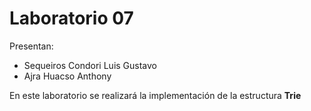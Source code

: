 # Laboratorio 07

Presentan:
- Sequeiros Condori Luis Gustavo
- Ajra Huacso Anthony

En este laboratorio se realizará la implementación de la estructura **Trie**